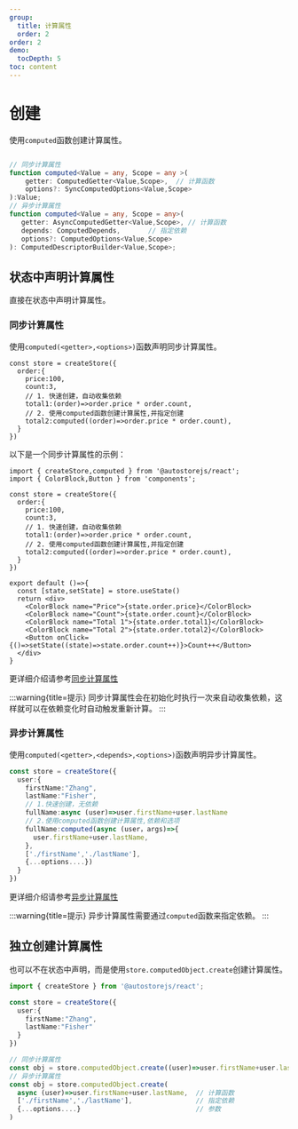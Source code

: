 ```yaml
---
group:
  title: 计算属性
  order: 2
order: 2 
demo:
  tocDepth: 5
toc: content
---
```


# 创建

使用`computed`函数创建计算属性。

```ts | pure

// 同步计算属性
function computed<Value = any, Scope = any >(
    getter: ComputedGetter<Value,Scope>,  // 计算函数
    options?: SyncComputedOptions<Value,Scope>
):Value;
// 异步计算属性
function computed<Value = any, Scope = any>(
   getter: AsyncComputedGetter<Value,Scope>, // 计算函数
   depends: ComputedDepends,       // 指定依赖
   options?: ComputedOptions<Value,Scope>
): ComputedDescriptorBuilder<Value,Scope>;
```



## 状态中声明计算属性

直接在状态中声明计算属性。

### 同步计算属性

使用`computed(<getter>,<options>)`函数声明同步计算属性。

```tsx | pure  {5-8}
const store = createStore({
  order:{
    price:100,
    count:3,
    // 1. 快速创建，自动收集依赖
    total1:(order)=>order.price * order.count,
    // 2. 使用computed函数创建计算属性,并指定创建
    total2:computed((order)=>order.price * order.count),
  }
})
```

以下是一个同步计算属性的示例：

```tsx 
import { createStore,computed } from '@autostorejs/react';
import { ColorBlock,Button } from 'components';

const store = createStore({
  order:{
    price:100,
    count:3,
    // 1. 快速创建，自动收集依赖
    total1:(order)=>order.price * order.count,
    // 2. 使用computed函数创建计算属性,并指定创建
    total2:computed((order)=>order.price * order.count),
  }
})

export default ()=>{
  const [state,setState] = store.useState()
  return <div> 
    <ColorBlock name="Price">{state.order.price}</ColorBlock>
    <ColorBlock name="Count">{state.order.count}</ColorBlock>
    <ColorBlock name="Total 1">{state.order.total1}</ColorBlock>
    <ColorBlock name="Total 2">{state.order.total2}</ColorBlock>
    <Button onClick={()=>setState((state)=>state.order.count++)}>Count++</Button>
  </div>
}

```

更详细介绍请参考[同步计算属性](./computed-sync.md)

:::warning{title=提示}
同步计算属性会在初始化时执行一次来自动收集依赖，这样就可以在依赖变化时自动触发重新计算。
:::

### 异步计算属性

使用`computed(<getter>,<depends>,<options>)`函数声明异步计算属性。

```ts | pure {5-12}
const store = createStore({
  user:{
    firstName:"Zhang",
    lastName:"Fisher",
    // 1.快速创建，无依赖
    fullName:async (user)=>user.firstName+user.lastName
    // 2.使用computed函数创建计算属性,依赖和选项
    fullName:computed(async (user，args)=>{
      user.firstName+user.lastName,
    },
    ['./firstName','./lastName'],
    {...options....})
  }
})


```

更详细介绍请参考[异步计算属性](./computed-async.md)


:::warning{title=提示}
异步计算属性需要通过`computed`函数来指定依赖。
:::


## 独立创建计算属性

也可以不在状态中声明，而是使用`store.computedObject.create`创建计算属性。

```ts | pure {11-16}
import { createStore } from '@autostorejs/react';

const store = createStore({
  user:{
    firstName:"Zhang",
    lastName:"Fisher"
  }
})

// 同步计算属性
const obj = store.computedObject.create((user)=>user.firstName+user.lastName)
// 异步计算属性
const obj = store.computedObject.create(
  async (user)=>user.firstName+user.lastName,  // 计算函数
  ['./firstName','./lastName'],                // 指定依赖
  {...options....}                             // 参数
)

```


